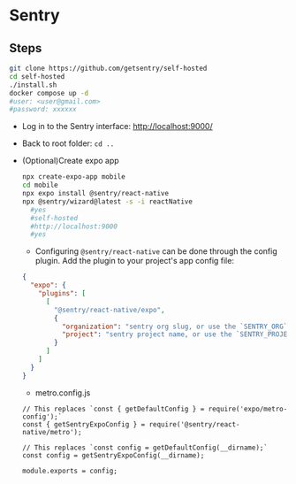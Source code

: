 # Sentry

## Steps

```sh
git clone https://github.com/getsentry/self-hosted
cd self-hosted
./install.sh
docker compose up -d
#user: <user@gmail.com>
#password: xxxxxx
```

- Log in to the Sentry interface: <http://localhost:9000/>
- Back to root folder: `cd ..`
- (Optional)Create expo app

  ```sh
  npx create-expo-app mobile
  cd mobile
  npx expo install @sentry/react-native
  npx @sentry/wizard@latest -s -i reactNative
    #yes
    #self-hosted
    #http://localhost:9000
    #yes
  ```

  - Configuring `@sentry/react-native` can be done through the config plugin. Add the plugin to your project's app config file:

  ```app.json
  {
    "expo": {
      "plugins": [
        [
          "@sentry/react-native/expo",
          {
            "organization": "sentry org slug, or use the `SENTRY_ORG` environment variable",
            "project": "sentry project name, or use the `SENTRY_PROJECT` environment variable"
          }
        ]
      ]
    }
  }
  ```

  - metro.config.js

  ```
  // This replaces `const { getDefaultConfig } = require('expo/metro-config');`
  const { getSentryExpoConfig } = require('@sentry/react-native/metro');

  // This replaces `const config = getDefaultConfig(__dirname);`
  const config = getSentryExpoConfig(__dirname);

  module.exports = config;
  ```
